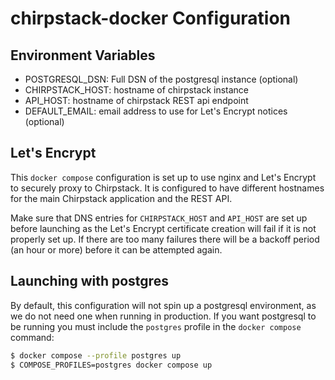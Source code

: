 # chirpstack-docker Configuration

## Environment Variables

* POSTGRESQL_DSN: Full DSN of the postgresql instance (optional)
* CHIRPSTACK_HOST: hostname of chirpstack instance
* API_HOST: hostname of chirpstack REST api endpoint
* DEFAULT_EMAIL: email address to use for Let's Encrypt notices (optional)

## Let's Encrypt

This `docker compose` configuration is set up to use nginx and Let's Encrypt to securely proxy to Chirpstack. It is configured to have different hostnames for the main Chirpstack application and the REST API.

Make sure that DNS entries for `CHIRPSTACK_HOST` and `API_HOST` are set up before launching as the Let's Encrypt certificate creation will fail if it is not properly set up. If there are too many failures there will be a backoff period (an hour or more) before it can be attempted again.

## Launching with postgres

By default, this configuration will not spin up a postgresql environment, as we do not need one when running in production. If you want postgresql to be running you must include the `postgres` profile in the `docker compose` command:

```sh
$ docker compose --profile postgres up
$ COMPOSE_PROFILES=postgres docker compose up
```
